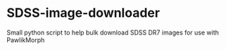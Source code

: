 # SDSS-image-downloader
Small python script to help bulk download SDSS DR7 images for use with PawlikMorph
